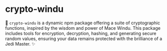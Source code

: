 # crypto-windu
💫 `crypto-windu` is a dynamic npm package offering a suite of cryptographic functions, inspired by the wisdom and power of Mace Windu. This package includes tools for encryption, decryption, hashing, and generating secure random values, ensuring your data remains protected with the brilliance of a Jedi Master. ✨
